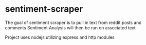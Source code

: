 # sentiment-scraper
The goal of sentiment scraper is to pull in text from reddit posts and comments
Sentiment Analysis will then be run on associated text

Project uses nodejs utilizing express and http modules
